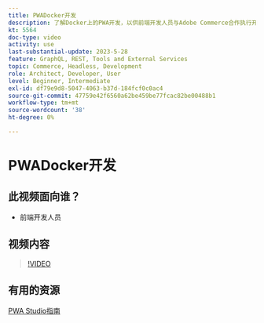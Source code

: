 ```yaml
---
title: PWADocker开发
description: 了解Docker上的PWA开发，以供前端开发人员与Adobe Commerce合作执行开发任务。
kt: 5564
doc-type: video
activity: use
last-substantial-update: 2023-5-28
feature: GraphQL, REST, Tools and External Services
topic: Commerce, Headless, Development
role: Architect, Developer, User
level: Beginner, Intermediate
exl-id: df79e9d8-5047-4063-b37d-184fcf0c0ac4
source-git-commit: 47759e42f6560a62be459be77fcac82be00488b1
workflow-type: tm+mt
source-wordcount: '38'
ht-degree: 0%

---
```


# PWADocker开发

## 此视频面向谁？

- 前端开发人员

## 视频内容

>[!VIDEO](https://video.tv.adobe.com/v/35784?quality=12&learn=on)

## 有用的资源

[PWA Studio指南](https://developer.adobe.com/commerce/pwa-studio/)
